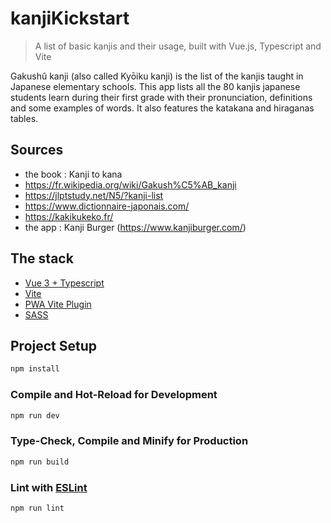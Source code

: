 # kanjiKickstart

> A list of basic kanjis and their usage, built with Vue.js, Typescript and Vite

Gakushû kanji (also called Kyōiku kanji) is the list of the kanjis taught in Japanese elementary schools. This app lists all the 80 kanjis japanese students learn during their first grade with their pronunciation, definitions and some examples of words. It also features the katakana and hiraganas tables.


## Sources

* the book : Kanji to kana
* https://fr.wikipedia.org/wiki/Gakush%C5%AB_kanji
* https://jlptstudy.net/N5/?kanji-list
* https://www.dictionnaire-japonais.com/
* https://kakikukeko.fr/
* the app : Kanji Burger (https://www.kanjiburger.com/)

## The stack

* [Vue 3 + Typescript](https://vuejs.org/guide/typescript/overview.html#project-setup)
* [Vite](https://vite.dev/guide/)
* [PWA Vite Plugin](https://vite-pwa-org.netlify.app/guide/)
* [SASS](https://sass-lang.com/guide/)

## Project Setup

```sh
npm install
```

### Compile and Hot-Reload for Development

```sh
npm run dev
```

### Type-Check, Compile and Minify for Production

```sh
npm run build
```

### Lint with [ESLint](https://eslint.org/)

```sh
npm run lint
```